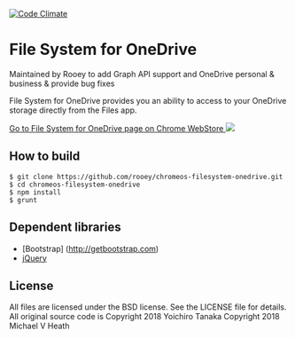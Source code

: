 [![Code Climate](https://codeclimate.com/github/rooey/chromeos-filesystem-onedrive/badges/gpa.svg)](https://codeclimate.com/github/rooey/chromeos-filesystem-onedrive)

# File System for OneDrive

Maintained by Rooey to add Graph API support and OneDrive personal & business & provide bug fixes

File System for OneDrive provides you an ability to access to your OneDrive storage directly from the Files app.

<a target="_blank" href="https://chrome.google.com/webstore/detail/file-system-for-onedrive/jbfdfcehgafdbfpniaimfbfomafoadgo">
  Go to File System for OneDrive page on Chrome WebStore
</a>

<img src="https://raw.githubusercontent.com/yoichiro/chromeos-filesystem-onedrive/master/docs/screenshot_2.png">

## How to build

```
$ git clone https://github.com/rooey/chromeos-filesystem-onedrive.git
$ cd chromeos-filesystem-onedrive
$ npm install
$ grunt
```

## Dependent libraries

* [Bootstrap] (http://getbootstrap.com)
* [jQuery](http://jquery.com/)

## License

All files are licensed under the BSD license. See the LICENSE file for details.
All original source code is Copyright 2018 Yoichiro Tanaka
Copyright 2018 Michael V Heath
